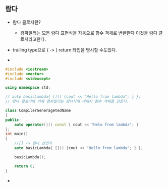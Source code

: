 ## 람다

- 람다 클로저란?
  - 컴파일러는 모든 람다 표현식을 자동으로 함수 객체로 변환한다 이것을 람다 클로저라고한다.

- trailing type으로 ( -> ) return 타입을 명시할 수도있다.

- 
````c++
#include <iostream>
#include <vector>
#include <stdexcept>

using namespace std;

// auto basicLambda{ []() {cout << "Hello from lambda"; } };
// 람다 클로저에 의해 컴파일러는 람다식에 대해서 함수 객체를 만든다. 

class CompilerGeneragetedName
{
public:
    auto operator()() const { cout << "Helo from lambda"; }
};
int main()
{
    //[] -> 람다 선언자 
    auto basicLambda{ []() {cout << "Hello from lambda"; } };

    basicLambda();

    return 0;
}


````

- 